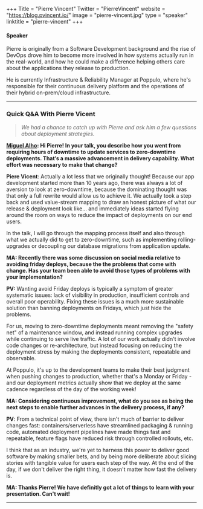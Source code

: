 +++
Title = "Pierre Vincent"
Twitter = "PierreVincent"
website = "https://blog.pvincent.io/"
image = "pierre-vincent.jpg"
type = "speaker"
linktitle = "pierre-vincent"
+++

#### Speaker

Pierre is originally from a Software Development background and the rise of DevOps drove him to become more involved in how systems actually run in the real-world, and how he could make a difference helping others care about the applications they release to production.

He is currently Infrastructure & Reliability Manager at Poppulo, where he's responsible for their continuous delivery platform and the operations of their hybrid on-prem/cloud infrastructure.

***

### Quick Q&A With Pierre Vicent

> *We had a chance to catch up with Pierre and ask him a few questions about deployment strategies.*

**[Miguel Alho](/events/2019-portugal/contact/): Hi Pierre! In your talk, you describe how you went from requiring hours of downtime to update services to zero-downtime deployments. That’s a massive advancement in delivery capability. What effort was necessary to make that change?**

**Piere Vicent**: Actually a lot less that we originally thought! Because our app development started more than 10 years ago, there was always a lot of aversion to look at zero-downtime, because the dominating thought was that only a full rewrite would allow us to achieve it. We actually took a step back and used value-stream mapping to draw an honest picture of what our release & deployment look like... and immediately ideas started flying around the room on ways to reduce the impact of deployments on our end users.

In the talk, I will go through the mapping process itself and also through what we actually did to get to zero-downtime, such as implementing rolling-upgrades or decoupling our database migrations from application update.

**MA: Recently there was some discussion on social media relative to avoiding friday deploys, because the the problems that come with change. Has your team been able to avoid those types of problems with your implementation?**

**PV:** Wanting avoid Friday deploys is typically a symptom of greater systematic issues: lack of visibility in production, insufficient controls and overall poor operability. Fixing these issues is a much more sustainable solution than banning deployments on Fridays, which just hide the problems.

For us, moving to zero-downtime deployments meant removing the "safety net" of a maintenance window, and instead running complex upgrades while continuing to serve live traffic. A lot of our work actually didn't involve code changes or re-architecture, but instead focusing on reducing the deployment stress by making the deployments consistent, repeatable and observable.

At Poppulo, it's up to the development teams to make their best judgment when pushing changes to production, whether that's a Monday or Friday - and our deployment metrics actually show that we deploy at the same cadence regardless of the day of the working week!

**MA: Considering continuous improvement, what do you see as being the next steps to enable further advances in the delivery process, if any?**

**PV**: From a technical point of view, there isn't much of barrier to deliver changes fast: containers/serverless have streamlined packaging & running code, automated deployment pipelines have made things fast and repeatable, feature flags have reduced risk through controlled rollouts, etc.

I think that as an industry, we're yet to harness this power to deliver good software by making smaller bets, and by being more deliberate about slicing stories with tangible value for users each step of the way. At the end of the day, if we don't deliver the right thing, it doesn't matter how fast the delivery is.

**MA: Thanks Pierre! We have definitly got a lot of things to learn with your presentation. Can't wait!**

***